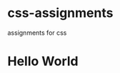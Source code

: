 # css-assignments
assignments for css
<!DOCTYPE html>
<html>
<body>
<h1 style="background-color:Dodgergreen;">Hello World</h1>
</body>
</html>


